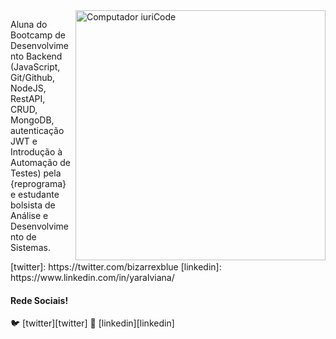 <img src="https://raw.githubusercontent.com/MicaelliMedeiros/micaellimedeiros/master/image/computer-illustration.png" min-width="400px" max-width="400px" width="400px" align="right" alt="Computador iuriCode">

<p align="left"> 
Aluna do Bootcamp de Desenvolvimento Backend (JavaScript, Git/Github, NodeJS, RestAPI, CRUD, MongoDB, autenticação JWT e Introdução à Automação de Testes) pela {reprograma} e estudante bolsista de Análise e Desenvolvimento de Sistemas.
</p>

<p align="left">
[twitter]: https://twitter.com/bizarrexblue
[linkedin]: https://www.linkedin.com/in/yaralviana/
<br>

#### Rede Sociais!

🐦 [twitter][twitter]
👔 [linkedin][linkedin]

</p>
